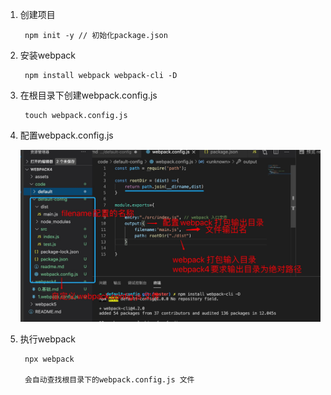 1. 创建项目

        npm init -y // 初始化package.json

2. 安装webpack

        npm install webpack webpack-cli -D

3. 在根目录下创建webpack.config.js 

        touch webpack.config.js

4. 配置webpack.config.js 

   ![avatar](../../assets/default-config.jpg)

5. 执行webpack 

        npx webpack 

        会自动查找根目录下的webpack.config.js 文件